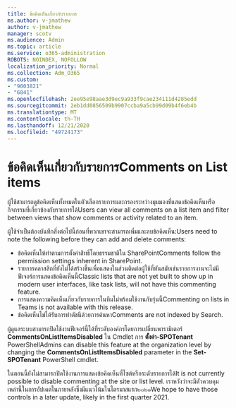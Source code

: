 ```yaml
---
title: ข้อคิดเห็นเกี่ยวกับรายการ
ms.author: v-jmathew
author: v-jmathew
manager: scotv
ms.audience: Admin
ms.topic: article
ms.service: o365-administration
ROBOTS: NOINDEX, NOFOLLOW
localization_priority: Normal
ms.collection: Adm_O365
ms.custom:
- "9003821"
- "6841"
ms.openlocfilehash: 2ee95e98aae3d9ec9a933f9cae234111d4285edd
ms.sourcegitcommit: 2eb1dd0856509b9907ccba9a5cb99d09b4f6eb4b
ms.translationtype: MT
ms.contentlocale: th-TH
ms.lasthandoff: 12/21/2020
ms.locfileid: "49724173"
---
```

# <a name="comments-on-list-items"></a><span data-ttu-id="0202d-102">ข้อคิดเห็นเกี่ยวกับรายการ</span><span class="sxs-lookup"><span data-stu-id="0202d-102">Comments on List items</span></span>

<span data-ttu-id="0202d-103">ผู้ใช้สามารถดูข้อคิดเห็นทั้งหมดในตัวเลือกรายการและกรองระหว่างมุมมองที่แสดงข้อคิดเห็นหรือกิจกรรมที่เกี่ยวข้องกับรายการได้</span><span class="sxs-lookup"><span data-stu-id="0202d-103">Users can view all comments on a list item and filter between views that show comments or activity related to an item.</span></span>

<span data-ttu-id="0202d-104">ผู้ใช้จำเป็นต้องบันทึกสิ่งต่อไปนี้ก่อนที่พวกเขาจะสามารถเพิ่มและลบข้อคิดเห็น:</span><span class="sxs-lookup"><span data-stu-id="0202d-104">Users need to note the following before they can add and delete comments:</span></span>

- <span data-ttu-id="0202d-105">ข้อคิดเห็นให้ทำตามการตั้งค่าสิทธิ์โดยธรรมชาติใน SharePoint</span><span class="sxs-lookup"><span data-stu-id="0202d-105">Comments follow the permission settings inherent in SharePoint.</span></span>
- <span data-ttu-id="0202d-106">รายการคลาสสิกที่ยังไม่ได้สร้างขึ้นเพื่อแสดงในส่วนติดต่อผู้ใช้ที่ทันสมัยเช่นรายการงานจะไม่มีฟีเจอร์การแสดงข้อคิดเห็นนี้</span><span class="sxs-lookup"><span data-stu-id="0202d-106">Classic lists that are not yet built to show up in modern user interfaces, like task lists, will not have this commenting feature.</span></span>
- <span data-ttu-id="0202d-107">การแสดงความคิดเห็นเกี่ยวกับรายการในทีมไม่พร้อมใช้งานกับรุ่นนี้</span><span class="sxs-lookup"><span data-stu-id="0202d-107">Commenting on lists in Teams is not available with this release.</span></span>
- <span data-ttu-id="0202d-108">ข้อคิดเห็นไม่ได้รับการทำดัชนีด้วยการค้นหา</span><span class="sxs-lookup"><span data-stu-id="0202d-108">Comments are not indexed by Search.</span></span>

<span data-ttu-id="0202d-109">ผู้ดูแลระบบสามารถปิดใช้งานฟีเจอร์นี้ได้ที่ระดับองค์กรโดยการเปลี่ยนพารามิเตอร์ **CommentsOnListItemsDisabled** ใน Cmdlet การ **ตั้งค่า-SPOTenant** PowerShell</span><span class="sxs-lookup"><span data-stu-id="0202d-109">Admins can disable this feature at the organization level by changing the **CommentsOnListItemsDisabled** parameter in the **Set-SPOTenant** PowerShell cmdlet.</span></span>

<span data-ttu-id="0202d-110">ในตอนนี้ยังไม่สามารถปิดใช้งานการแสดงข้อคิดเห็นที่ไซต์หรือระดับรายการได้</span><span class="sxs-lookup"><span data-stu-id="0202d-110">It is not currently possible to disable commenting at the site or list level.</span></span> <span data-ttu-id="0202d-111">เราหวังว่าจะมีตัวควบคุมเหล่านี้ในการอัปเดตในภายหลังซึ่งมีแนวโน้มในไตรมาสแรก๒๐๒๑</span><span class="sxs-lookup"><span data-stu-id="0202d-111">We hope to have those controls in a later update, likely in the first quarter 2021.</span></span>
